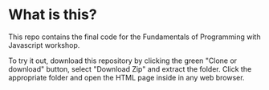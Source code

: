 # What is this?
This repo contains the final code for the Fundamentals of Programming with Javascript workshop.

To try it out, download this repository by clicking the green "Clone or download" button, select "Download Zip" and extract the folder. Click the appropriate folder and open the HTML page inside in any web browser.
